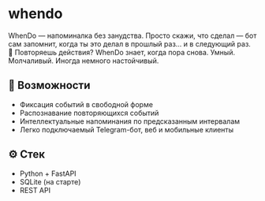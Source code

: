 # whendo

WhenDo — напоминалка без занудства.
Просто скажи, что сделал — бот сам запомнит, когда ты это делал в прошлый раз… и в следующий раз.
📆 Повторяешь действия? WhenDo знает, когда пора снова.
Умный. Молчаливый. Иногда немного настойчивый.


## 🚀 Возможности
- Фиксация событий в свободной форме
- Распознавание повторяющихся событий
- Интеллектуальные напоминания по предсказанным интервалам
- Легко подключаемый Telegram-бот, веб и мобильные клиенты

## ⚙️ Стек
- Python + FastAPI
- SQLite (на старте)
- REST API
